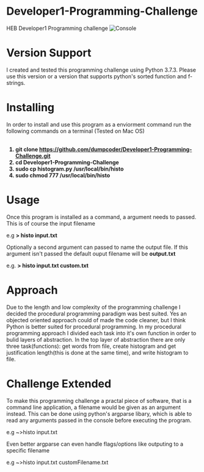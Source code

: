 # Developer1-Programming-Challenge
HEB Developer1 Programming challenge
![Console](https://raw.githubusercontent.com/dumpcoder/Developer1-Programming-Challenge/master/sample.gif)
# Version Support
  I created and tested this programming challenge using Python 3.7.3.
Please use this version or a version that supports python's sorted function and f-strings.

# Installing
In order to install and use this program as a enviorment command run the following commands on a terminal (Tested on Mac OS)</br>
</br>
<b>
1) git clone https://github.com/dumpcoder/Developer1-Programming-Challenge.git</br>
2) cd Developer1-Programming-Challenge</br>
3) sudo cp histogram.py /usr/local/bin/histo</br>
4) sudo chmod 777 /usr/local/bin/histo</br>
</b>

# Usage
<p>Once this program is installed as a command, a argument needs to passed. This is of course the input filename<p>
  e.g <b>> histo input.txt</b>
<p>Optionally a second argument can passed to name the output file. If this argument isn't passed the default
  ouput filename will be <b>output.txt</b></p>
  e.g. <b>> histo input.txt custom.txt</b>

# Approach 
 <p> Due to the length and low complexity of the programming challenge I decided the
procedural programming paradigm was best suited. Yes an objected oriented approach could of
made the code cleaner, but I think Python is better suited for procedural programming. 
  In my procedural programming approach I divided each task into it's own function in order to
bulid layers of abstraction. In the top layer of abstraction there are only three task(functions):
get words from file, create histogram and get justification length(this is done at the same time),
and write histogram to file.</p>

# Challenge Extended
<p>To make this programming challenge a practal piece of software, that is a command line application,
a filename would be given as an argument instead. This can be done using python's argparse libary, 
which is able to read any arguments passed in the console before executing the program.</p>
e.g  ~>histo input.txt
<p>Even better argparse can even handle flags/options like outputing to a specific filename</p>
e.g ~>histo input.txt customFilename.txt
